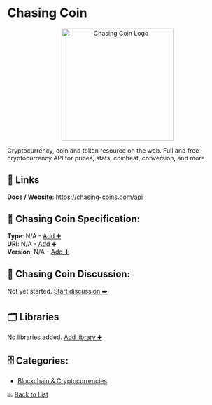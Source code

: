 # Chasing Coin
<p align="center">
    <img width="256" src="https://raw.githubusercontent.com/apis-list/apis-list/main/apis/chasing-coin/logo_256x256.png" alt="Chasing Coin Logo"/>
</p>
Cryptocurrency, coin and token resource on the web. Full and free cryptocurrency API for prices, stats, coinheat, conversion, and more

##  🔗 Links
**Docs / Website**: https://chasing-coins.com/api

## 🧬 Chasing Coin Specification:
**Type**: N/A - [Add ➕](https://github.com/apis-list/apis-list/edit/main/apis.yaml#L2767)  
**URI**: N/A - [Add ➕](https://github.com/apis-list/apis-list/edit/main/apis.yaml#L2767)  
**Version**: N/A - [Add ➕](https://github.com/apis-list/apis-list/edit/main/apis.yaml#L2767)

## 💬 Chasing Coin Discussion:
Not yet started. [Start discussion ➡️](https://github.com/apis-list/apis-list/discussions/new)

## 🗂️ Libraries

No libraries added. [Add library ➕](https://github.com/apis-list/apis-list/edit/main/apis.yaml#L2767)    


## 🗄️ Categories:
- [Blockchain & Cryptocurrencies](https://github.com/apis-list/apis-list#blockchain--cryptocurrencies-)

🔙  [Back to List](https://github.com/apis-list/apis-list)
